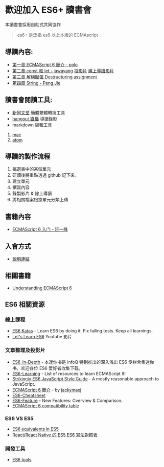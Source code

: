 # 歡迎加入 ES6+ 讀書會
本讀書會採用自助式共同協作
> es6+ 是泛指 es6 以上本版的 ECMAscript

## 導讀內容:
* [第一章 ECMAScript 6 簡介 - polo](chapter-01)
* [第二章 const 和 let - jawayang](chapter-02) [投影片](https://hackmd.io/p/rJvZCMUM#/) [線上導讀影片](https://youtu.be/mzQTOIaEqMs)
* [第三章 解構賦值 Destructuring assignment](chapter-03)
* [第四章 String - Peng Jie](chapter-04)


## 讀書會閱讀工具:

* [新同文堂](https://chrome.google.com/webstore/detail/new-tong-wen-tang/ldmgbgaoglmaiblpnphffibpbfchjaeg?hl=zh-TW) 簡體繁體轉換工具
* [hangout 直播](https://plus.google.com/hangouts/onair) 導讀錄影
* markdown 編輯工具
 1. [mac](http://superuser.com/questions/616899/github-flavored-markdown-editor-for-osx)
 2. [atom](https://atom.io/)

## 導讀的製作流程
1. 挑選書中的某個單元
2. 研讀後將重點透過 github 記下來。
 1. 建立單元
 2. 撰寫內容
3. 錄製影片 & 線上導讀
4. 將相關檔案根據單元分類上傳

## 書籍內容
* [ECMAScript 6 入门 - 阮一峰](http://es6.ruanyifeng.com/)

## 入會方式
* [說明連結](https://softnshare.wordpress.com/portfolio/ecmascript-6%E5%85%A5%E9%96%80%E8%AE%80%E6%9B%B8%E6%9C%83/)

## 相關書籍

 * [Understanding ECMAScript 6](https://leanpub.com/understandinges6/read)

## ES6 相關資源

### 線上課程

* [ES6 Katas](http://es6katas.org/) - Learn ES6 by doing it. Fix failing tests. Keep all learnings.
* [Let's Learn ES6](https://www.youtube.com/playlist?list=PL57atfCFqj2h5fpdZD-doGEIs0NZxeJTX) Youtube 影片


### 文章整理及投影片

* [ES6-In-Depth](http://www.infoq.com/cn/es6-in-depth/) - 本迷你书是 InfoQ 特别推出的深入浅出 ES6 专栏合集迷你书，欢迎各位 ES6 爱好者收集下载。
* [ES6-Learning](https://github.com/ericdouglas/ES6-Learning) - List of resources to learn ECMAScript 6!
* [Strikingly ES6 JavaScript Style Guide](https://github.com/strikingly/javascript) - A mostly reasonable approach to JavaScript.
* [ECMAScript 6 簡介](https://hackmd.io/p/4JlFcJKOe#/) - by [jackymaxj](https://twitter.com/jackymaxj)
* [ES6-Cheatsheet](http://slides.com/drksephy/ecmascript-2015)
* [ES6-Feature](http://es6-features.org/#Constants) - New Features: Overview & Comparison.
* [ECMAScript 6 compatibility table](http://kangax.github.io/compat-table/es6/)

### ES6 VS ES5

* [ES6 equivalents in ES5](https://github.com/addyosmani/es6-equivalents-in-es5)
* [React/React Native 的 ES5 ES6 寫法對照表](http://bbs.reactnative.cn/topic/15/react-react-native-%E7%9A%84es5-es6%E5%86%99%E6%B3%95%E5%AF%B9%E7%85%A7%E8%A1%A8)

### 開發工具

* [ES6 tools](https://github.com/addyosmani/es6-tools)
